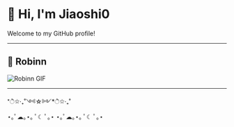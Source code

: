 # 👋 Hi, I'm Jiaoshi0

Welcome to my GitHub profile!

---

## 🌟 Robinn

![Robinn GIF](https://www.google.com/url?sa=i&url=https%3A%2F%2Fsteamcommunity.com%2Fsharedfiles%2Ffiledetails%2F%3Fl%3Dvietnamese%26id%3D3241857956&psig=AOvVaw0H4fTncyJJtJ-Tq1MpdIg-&ust=1748056667783000&source=images&cd=vfe&opi=89978449&ved=0CBMQjRxqFwoTCIDJo5vWuI0DFQAAAAAdAAAAABAE)

---

*ੈ✩‧₊˚༺☆༻*ੈ✩‧₊˚  
⋆｡ﾟ☁︎｡⋆｡ ﾟ☾ ﾟ｡⋆  ⋆｡ﾟ☁︎｡⋆｡ ﾟ☾ ﾟ｡⋆

<!--
To use your own images or GIFs:
- Upload them to your repo (e.g., images/banner.png) and use a relative path:
  ![Banner](images/banner.png)
- Or use a direct URL if hosted elsewhere.
-->